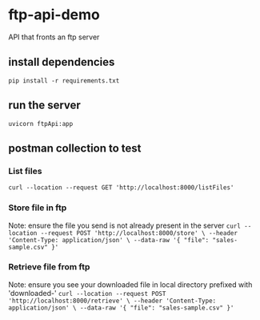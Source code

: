 # ftp-api-demo
API that fronts an ftp server

## install dependencies
`pip install -r requirements.txt`

## run the server
`uvicorn ftpApi:app`

## postman collection to test
### List files
`curl --location --request GET 'http://localhost:8000/listFiles'`
### Store file in ftp
Note: ensure the file you send is not already present in the server
`curl --location --request POST 'http://localhost:8000/store' \
--header 'Content-Type: application/json' \
--data-raw '{
    "file": "sales-sample.csv"
}'`
### Retrieve file from ftp
Note: ensure you see your downloaded file in local directory prefixed with 'downloaded-'
`curl --location --request POST 'http://localhost:8000/retrieve' \
--header 'Content-Type: application/json' \
--data-raw '{
    "file": "sales-sample.csv"
}'`

